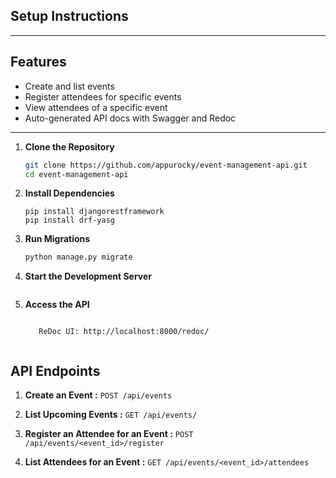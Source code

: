 ## Setup Instructions

---

##  Features

- Create and list events  
- Register attendees for specific events  
- View attendees of a specific event  
- Auto-generated API docs with Swagger and Redoc

---

1. **Clone the Repository**
   ```bash
   git clone https://github.com/appurocky/event-management-api.git
   cd event-management-api 
   
2. **Install Dependencies**
	```pip install django
	pip install djangorestframework
	pip install drf-yasg

3. **Run Migrations**
    ```python manage.py makemigrations
    python manage.py migrate

4. **Start the Development Server**
    ```python manage.py runserver

5. **Access the API**
	```Swagger UI: http://127.0.0.1:8000/swagger/

	   ReDoc UI: http://localhost:8000/redoc/


## API Endpoints

1. **Create an Event :**
  ```POST /api/events```
  
2. **List Upcoming Events :**
  ```GET /api/events/```
  
3. **Register an Attendee for an Event :**
  ```POST /api/events/<event_id>/register```
  
4. **List Attendees for an Event :**
   ```GET /api/events/<event_id>/attendees```
